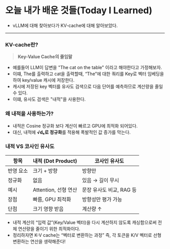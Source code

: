 # 오늘 내가 배운 것들(Today I Learned)

- vLLM에 대해 찾아보다가 KV-cache에 대해 알아보았다.

---

### KV-cache란?

> **Key-Value Cache의 줄임말**

- 예를들어 LLM이 답변을 "The cat on the table" 이라고 해야한다고 가정해보자.
- 이떄, The를 출력하고 cat을 출력할때, “The”에 대한 쿼리를 Key로 벡터 임베딩을 하여 key/value 캐시에 저장한다.
- 캐시에 저장된 key 벡터를 유사도 검색으로 다음 단어를 예측하므로 계산량을 줄일 수 있다.
- 이떄, 유사도 검색은 "내적"을 사용한다.

### 왜 내적을 사용하는가?

- 내적은 Cosine 정규화 보다 계산이 빠르고 GPU에 최적화 되어있다.
- 대신, 내적에 **√dₖ로 정규화**를 적용해 폭발적인 값 증가를 막는다.

###  내적 VS 코사인 유사도

| **항목** | **내적 (Dot Product)** | **코사인 유사도**      |
| ------ | -------------------- | ---------------- |
| 반영 요소  | 크기 + 방향              | 방향만              |
| 정규화    | 없음                   | 있음 → 길이 무시       |
| 예시     | Attention, 선형 연산     | 문장 유사도 비교, RAG 등 |
| 장점     | 빠름, GPU 최적화          | 방향성만 평가 가능       |
| 단점     | 크기 영향 받음             | 계산량 ↑            |

- 내적 계산의 “입력 값”(Key/Value 벡터)을 다시 계산하지 않도록 캐싱함으로써 전체 연산량을 줄이기 위한 최적화이다.
- 정리하자면 K-V cache는 “벡터로 변환하는 과정” 즉, 각 토큰을 K/V 벡터로 선형 변환하는 연산을 생략해준다!